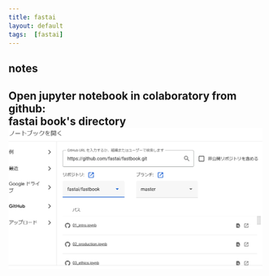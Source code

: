 ```yaml
---
title: fastai
layout: default
tags:  [fastai]
---
```


## notes

Open jupyter notebook in colaboratory from github:<br>
fastai book's directory<br>
<img src="/assets/pic/111.PNG" width="500" alt=""><br>
---
